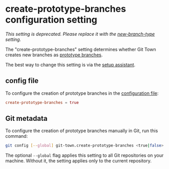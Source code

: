 # create-prototype-branches configuration setting

_This setting is deprecated. Please replace it with the
[new-branch-type](new-branch-type.md) setting._

The "create-prototype-branches" setting determines whether Git Town creates new
branches as [prototype branches](../branch-types.md#prototype-branches).

The best way to change this setting is via the
[setup assistant](../configuration.md).

## config file

To configure the creation of prototype branches in the
[configuration file](../configuration-file.md):

```toml
create-prototype-branches = true
```

## Git metadata

To configure the creation of prototype branches manually in Git, run this
command:

```bash
git config [--global] git-town.create-prototype-branches <true|false>
```

The optional `--global` flag applies this setting to all Git repositories on
your machine. Without it, the setting applies only to the current repository.
